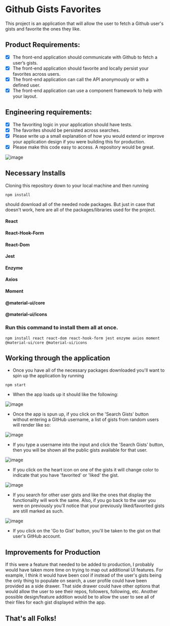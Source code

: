 # Github Gists Favorites

This project is an application that will allow the user to
fetch a Github user's gists and favorite the ones they like.

## Product Requirements:

- [x] The front-end application should communicate with Github to fetch a user’s gists.
- [x] The front-end application should favorite and locally persist your favorites across users.
- [x] The front-end application can call the API anonymously or with a defined user.
- [x] The front-end application can use a component framework to help with your layout.

## Engineering requirements:

- [x] The favoriting logic in your application should have tests.
- [x] The favorites should be persisted across searches.
- [x] Please write up a small explanation of how you would extend or improve your
      application design if you were building this for production.
- [x] Please make this code easy to access. A repository would be great.

![image](./src/img/gist-fav-image.png)

## Necessary Installs

Cloning this repository down to your local machine and then running

```
npm install
```

should download all of the needed node packages. But just in case that doesn't work, here are all of the packages/libraries used for the project.

#### React

#### React-Hook-Form

#### React-Dom

#### Jest

#### Enzyme

#### Axios

#### Moment

#### @material-ui/core

#### @material-ui/icons

### Run this command to install them all at once.

```
npm install react react-dom react-hook-form jest enzyme axios moment @material-ui/core @material-ui/icons
```

## Working through the application

- Once you have all of the necessary packages downloaded you'll want to spin up the application by running

```
npm start
```

- When the app loads up it should like the following:

![image](./src/img/gists-empty.png)

- Once the app is spun up, if you click on the 'Search Gists' button without entering a GitHub username, a list of gists from random users will render like so:

![image](./src/img/gist-fav-image.png)

- If you type a username into the input and click the 'Search Gists' button, then you will be shown all the public gists available for that user.

![image](./src/img/user-gists.png)

- If you click on the heart icon on one of the gists it will change color to indicate that you have 'favorited' or 'liked' the gist.

![image](./src/img/liked-gist.png)

- If you search for other user gists and like the ones that display the functionality will work the same. Also, if you go back to the user you were on previously you'll notice that your previously liked/favorited gists are still marked as such.

![image](./src/img/other-user-gist.png)

- If you click on the 'Go to Gist' button, you'll be taken to the gist on that user's GitHub account.

## Improvements for Production

If this were a feature that needed to be added to production, I probably would have taken more time on trying to map out additional UI features. For example, I think it would have been cool if instead of the user's gists being the only thing to populate on search, a user profile could have been provided as a side drawer. That side drawer could have other options that would allow the user to see their repos, followers, following, etc. Another possible design/feature addition would be to allow the user to see all of their files for each gist displayed within the app.

## That's all Folks!

